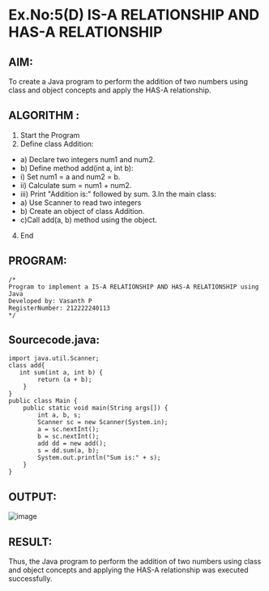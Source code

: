 # Ex.No:5(D) IS-A RELATIONSHIP AND HAS-A RELATIONSHIP
## AIM:
   To create a Java program to perform the addition of two numbers using class and object concepts and apply the HAS-A relationship.
 
## ALGORITHM :
1.	Start the Program
2.	Define class Addition:
-	a) Declare two integers num1 and num2.
-	b) Define method add(int a, int b):
-	i) Set num1 = a and num2 = b.
-	ii) Calculate sum = num1 + num2.
-	iii) Print "Addition is:" followed by sum.
3.In the main class:
-	a) Use Scanner to read two integers
-	b) Create an object of class Addition.
-	c)Call add(a, b) method using the object.
4.	End

## PROGRAM:
 ```
/*
Program to implement a IS-A RELATIONSHIP AND HAS-A RELATIONSHIP using Java
Developed by: Vasanth P
RegisterNumber: 212222240113
*/
```

## Sourcecode.java:
```
import java.util.Scanner;
class add{
   int sum(int a, int b) {
        return (a + b);
    } 
}
public class Main {
    public static void main(String args[]) {
        int a, b, s;
        Scanner sc = new Scanner(System.in);
        a = sc.nextInt();
        b = sc.nextInt();
        add dd = new add();
        s = dd.sum(a, b);
        System.out.println("Sum is:" + s);
    }
}
```

## OUTPUT:

![image](https://github.com/user-attachments/assets/e687da34-567a-4e59-95b1-d42570de07d3)


## RESULT:
Thus, the Java program to perform the addition of two numbers using class and object concepts and applying the HAS-A relationship was executed successfully.

